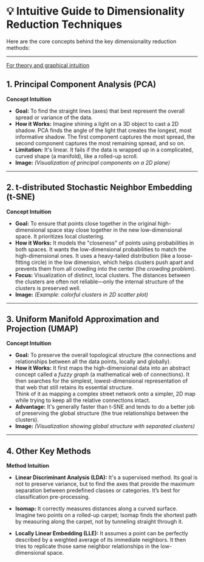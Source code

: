 # 💡 Intuitive Guide to Dimensionality Reduction Techniques

Here are the core concepts behind the key dimensionality reduction methods:

---

[For theory and graphical intuition](https://docs.google.com/document/d/1TkHlduNFsXIjI-z1CSKG7g2zRPM_dwcEj3xPWJrQBRc/edit?usp=sharing)
## 1. Principal Component Analysis (PCA)

**Concept Intuition**

- **Goal:** To find the straight lines (axes) that best represent the overall spread or variance of the data.  
- **How it Works:** Imagine shining a light on a 3D object to cast a 2D shadow. PCA finds the angle of the light that creates the longest, most informative shadow. The first component captures the most spread, the second component captures the most remaining spread, and so on.  
- **Limitation:** It's linear. It fails if the data is wrapped up in a complicated, curved shape (a manifold), like a rolled-up scroll.  
- **Image:** *(Visualization of principal components on a 2D plane)*  

---

## 2. t-distributed Stochastic Neighbor Embedding (t-SNE)

**Concept Intuition**

- **Goal:** To ensure that points close together in the original high-dimensional space stay close together in the new low-dimensional space. It prioritizes local clustering.  
- **How it Works:** It models the "closeness" of points using probabilities in both spaces. It wants the low-dimensional probabilities to match the high-dimensional ones. It uses a heavy-tailed distribution (like a loose-fitting circle) in the low dimension, which helps clusters push apart and prevents them from all crowding into the center (the *crowding problem*).  
- **Focus:** Visualization of distinct, local clusters. The distances between the clusters are often not reliable—only the internal structure of the clusters is preserved well.  
- **Image:** *(Example: colorful clusters in 2D scatter plot)*  

---

## 3. Uniform Manifold Approximation and Projection (UMAP)

**Concept Intuition**

- **Goal:** To preserve the overall topological structure (the connections and relationships between all the data points, locally and globally).  
- **How it Works:** It first maps the high-dimensional data into an abstract concept called a *fuzzy graph* (a mathematical web of connections). It then searches for the simplest, lowest-dimensional representation of that web that still retains its essential structure.  
  Think of it as mapping a complex street network onto a simpler, 2D map while trying to keep all the relative connections intact.  
- **Advantage:** It's generally faster than t-SNE and tends to do a better job of preserving the global structure (the true relationships between the clusters).  
- **Image:** *(Visualization showing global structure with separated clusters)*  

---

## 4. Other Key Methods

**Method Intuition**

- **Linear Discriminant Analysis (LDA):** It's a supervised method. Its goal is not to preserve variance, but to find the axes that provide the maximum separation between predefined classes or categories. It’s best for classification pre-processing.  

- **Isomap:** It correctly measures distances along a curved surface. Imagine two points on a rolled-up carpet; Isomap finds the shortest path by measuring along the carpet, not by tunneling straight through it.  

- **Locally Linear Embedding (LLE):** It assumes a point can be perfectly described by a weighted average of its immediate neighbors. It then tries to replicate those same neighbor relationships in the low-dimensional space.  
